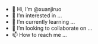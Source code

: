 - 👋 Hi, I’m @xuanjiruo
- 👀 I’m interested in ...
- 🌱 I’m currently learning ...
- 💞️ I’m looking to collaborate on ...
- 📫 How to reach me ...

<!---
xuanjiruo/xuanjiruo is a ✨ special ✨ repository because its `README.md` (this file) appears on your GitHub profile.
You can click the Preview link to take a look at your changes.
--->
